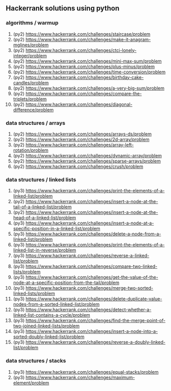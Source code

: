 ## Hackerrank solutions using python

### algorithms / warmup
1. (py2) https://www.hackerrank.com/challenges/staircase/problem
2. (py2) https://www.hackerrank.com/challenges/make-it-anagram-mglines/problem
3. (py2) https://www.hackerrank.com/challenges/ctci-lonely-integer/problem
4. (py2) https://www.hackerrank.com/challenges/mini-max-sum/problem
5. (py2) https://www.hackerrank.com/challenges/plus-minus/problem
6. (py2) https://www.hackerrank.com/challenges/time-conversion/problem
7. (py2) https://www.hackerrank.com/challenges/birthday-cake-candles/problem
8. (py2) https://www.hackerrank.com/challenges/a-very-big-sum/problem
9. (py2) https://www.hackerrank.com/challenges/compare-the-triplets/problem
10. (py2) https://www.hackerrank.com/challenges/diagonal-difference/problem

### data structures / arrays
1. (py2) https://www.hackerrank.com/challenges/arrays-ds/problem
2. (py2) https://www.hackerrank.com/challenges/2d-array/problem
3. (py2) https://www.hackerrank.com/challenges/array-left-rotation/problem
4. (py2) https://www.hackerrank.com/challenges/dynamic-array/problem
5. (py2) https://www.hackerrank.com/challenges/sparse-arrays/problem
6. (py2) https://www.hackerrank.com/challenges/crush/problem


### data structures / linked lists
1. (py3) https://www.hackerrank.com/challenges/print-the-elements-of-a-linked-list/problem
2. (py2) https://www.hackerrank.com/challenges/insert-a-node-at-the-tail-of-a-linked-list/problem
3. (py2) https://www.hackerrank.com/challenges/insert-a-node-at-the-head-of-a-linked-list/problem
4. (py3) https://www.hackerrank.com/challenges/insert-a-node-at-a-specific-position-in-a-linked-list/problem
5. (py3) https://www.hackerrank.com/challenges/delete-a-node-from-a-linked-list/problem
6. (py3) https://www.hackerrank.com/challenges/print-the-elements-of-a-linked-list-in-reverse/problem
7. (py3) https://www.hackerrank.com/challenges/reverse-a-linked-list/problem
8. (py3) https://www.hackerrank.com/challenges/compare-two-linked-lists/problem
9. (py3) https://www.hackerrank.com/challenges/get-the-value-of-the-node-at-a-specific-position-from-the-tail/problem
10. (py3) https://www.hackerrank.com/challenges/merge-two-sorted-linked-lists/problem
11. (py3) https://www.hackerrank.com/challenges/delete-duplicate-value-nodes-from-a-sorted-linked-list/problem
12. (py3) https://www.hackerrank.com/challenges/detect-whether-a-linked-list-contains-a-cycle/problem
13. (py3) https://www.hackerrank.com/challenges/find-the-merge-point-of-two-joined-linked-lists/problem
14. (py3) https://www.hackerrank.com/challenges/insert-a-node-into-a-sorted-doubly-linked-list/problem
15. (py3) https://www.hackerrank.com/challenges/reverse-a-doubly-linked-list/problem


### data structures / stacks
1. (py3) https://www.hackerrank.com/challenges/equal-stacks/problem
2. (py3) https://www.hackerrank.com/challenges/maximum-element/problem

